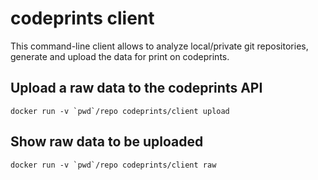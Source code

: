 # codeprints client

This command-line client allows to analyze local/private git repositories,  
generate and upload the data for print on codeprints.

## Upload a raw data to the codeprints API

```
docker run -v `pwd`/repo codeprints/client upload 
```

## Show raw data to be uploaded

```
docker run -v `pwd`/repo codeprints/client raw 
```
